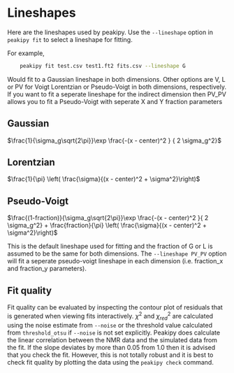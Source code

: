 Lineshapes
==========

Here are the lineshapes used by peakipy. Use the `--lineshape` option in `peakipy fit` to select a lineshape for fitting.

For example,

<div data-termynal>

```bash
    peakipy fit test.csv test1.ft2 fits.csv --lineshape G
```
</div>

Would fit to a Gaussian lineshape in both dimensions. Other options are
V, L or PV for Voigt Lorentzian or Pseudo-Voigt in both dimensions,
respectively. If you want to fit a seperate lineshape for the indirect
dimension then PV_PV allows you to fit a Pseudo-Voigt with seperate X
and Y fraction parameters

Gaussian
--------

$\frac{1}{\sigma_g\sqrt{2\pi}}\exp \frac{-(x - center)^2 } { 2 \sigma_g^2}$

Lorentzian
----------

$\frac{1}{\pi} \left( \frac{\sigma}{(x - center)^2 + \sigma^2}\right)$

Pseudo-Voigt
------------

$\frac{(1-fraction)}{\sigma_g\sqrt{2\pi}}\exp \frac{-(x - center)^2 }{ 2 \sigma_g^2} + \frac{fraction}{\pi} \left( \frac{\sigma}{(x - center)^2 + \sigma^2}\right)$

This is the default lineshape used for fitting and the fraction of G or
L is assumed to be the same for both dimensions. The `--lineshape PV_PV`
option will fit a seperate pseudo-voigt lineshape in each dimension
(i.e. fraction_x and fraction_y parameters).

Fit quality
-----------

Fit quality can be evaluated by inspecting the contour plot of residuals
that is generated when viewing fits interactively. $\chi^2$ and
$\chi_{red}^2$ are calculated using the noise estimate from `--noise` or
the threshold value calculated from `threshold_otsu` if `--noise` is not
set explicitly. Peakipy does calculate the linear correlation between
the NMR data and the simulated data from the fit. If the slope deviates
by more than 0.05 from 1.0 then it is advised that you check the fit.
However, this is not totally robust and it is best to check fit quality
by plotting the data using the `peakipy check` command.
